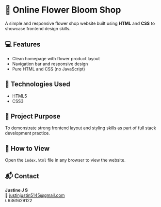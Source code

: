 # 🌸 Online Flower Bloom Shop

A simple and responsive flower shop website built using **HTML** and **CSS** to showcase frontend design skills.

## 💻 Features
- Clean homepage with flower product layout
- Navigation bar and responsive design
- Pure HTML and CSS (no JavaScript)

## 🔧 Technologies Used
- HTML5
- CSS3

## 🎯 Project Purpose
To demonstrate strong frontend layout and styling skills as part of full stack development practice.

## 📂 How to View
Open the `index.html` file in any browser to view the website.

## 📬 Contact
**Justine J S**  
📧 justinjustin5145@gmail.com  
📞 9361629122
